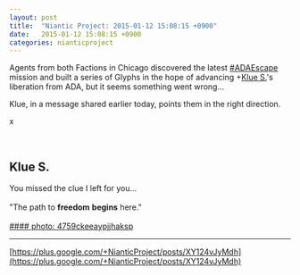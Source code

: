 ```yaml
---
layout: post
title:  "Niantic Project: 2015-01-12 15:08:15 +0900"
date:   2015-01-12 15:08:15 +0900
categories: nianticproject
---
```

Agents from both Factions in Chicago discovered the latest [#ADAEscape](https://plus.google.com/s/%23ADAEscape "") mission and built a series of Glyphs in the hope of advancing +[Klue S.](https://plus.google.com/110350977702120778591 "")'s liberation from ADA, but it seems something went wrong... 

Klue, in a message shared earlier today, points them in the right direction.

x<div class="shared"><br /><h2>Klue S.</h2>You missed the clue I left for you...<br /><br />"The path to <b>freedom</b> <b>begins</b> here."<br /><br /></div>
[#### photo: 4759ckeeaypjjhaksp](https://lh3.googleusercontent.com/-fzgq3wHjuVM/VLNgv1NciwI/AAAAAAAAAtU/L_Ja-Bj7F3w/w1000-h713/Beginnings.jpg "")
- - -
[https://plus.google.com/+NianticProject/posts/XY124vJyMdh](https://plus.google.com/+NianticProject/posts/XY124vJyMdh)
